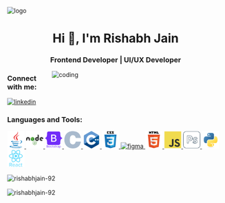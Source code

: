 ![logo](https://sdmntpreastus2.oaiusercontent.com/files/00000000-07f4-61f6-8f9b-a694e78f46bf/raw?se=2025-06-26T18%3A25%3A58Z&sp=r&sv=2024-08-04&sr=b&scid=ac5d1b94-ad81-5a8f-a370-b2a7d99a67c5&skoid=a3412ad4-1a13-47ce-91a5-c07730964f35&sktid=a48cca56-e6da-484e-a814-9c849652bcb3&skt=2025-06-26T02%3A46%3A12Z&ske=2025-06-27T02%3A46%3A12Z&sks=b&skv=2024-08-04&sig=OJc%2Btes0%2B0pkrKwLjglSCtyw2I6KBbMEVIsBtY6Hwok%3D)

<h1 align="center">Hi 👋, I'm Rishabh Jain</h1>
<h3 align="center">Frontend Developer | UI/UX Developer</h3>

<img align="right" alt="coding" width="400" src="https://user-images.githubusercontent.com/55389276/140866485-8fb1c876-9a8f-4d6a-98dc-08c4981eaf70.gif">

<h3 align="left">Connect with me:</h3>
<p align="left">
  <a href="https://www.linkedin.com/in/rishabh-jain-296235291/" target="_blank">
  <img src="https://cdn.jsdelivr.net/gh/devicons/devicon/icons/linkedin/linkedin-original.svg" alt="linkedin" width="40" height="40" />
  </a>
</p>

<h3 align="left">Languages and Tools:</h3>
<p align="left"> <a href="https://www.java.com" target="_blank" rel="noreferrer"> <img src="https://raw.githubusercontent.com/devicons/devicon/master/icons/java/java-original.svg" alt="java" width="40" height="40"/> </a> <a href="https://nodejs.org" target="_blank" rel="noreferrer"> <img src="https://raw.githubusercontent.com/devicons/devicon/master/icons/nodejs/nodejs-original-wordmark.svg" alt="nodejs" width="40" height="40"/> </a> <a href="https://www.photoshop.com/en" target="_blank" rel="noreferrer"> <a href="https://getbootstrap.com" target="_blank" rel="noreferrer"> <img src="https://raw.githubusercontent.com/devicons/devicon/master/icons/bootstrap/bootstrap-plain-wordmark.svg" alt="bootstrap" width="40" height="40"/> </a> <a href="https://www.cprogramming.com/" target="_blank" rel="noreferrer"> <img src="https://raw.githubusercontent.com/devicons/devicon/master/icons/c/c-original.svg" alt="c" width="40" height="40"/> </a> <a href="https://www.w3schools.com/cpp/" target="_blank" rel="noreferrer"> <img src="https://raw.githubusercontent.com/devicons/devicon/master/icons/cplusplus/cplusplus-original.svg" alt="cplusplus" width="40" height="40"/> </a> <a href="https://www.w3schools.com/css/" target="_blank" rel="noreferrer"> <img src="https://raw.githubusercontent.com/devicons/devicon/master/icons/css3/css3-original-wordmark.svg" alt="css3" width="40" height="40"/> </a> <a href="https://www.figma.com/" target="_blank" rel="noreferrer"> <img src="https://www.vectorlogo.zone/logos/figma/figma-icon.svg" alt="figma" width="40" height="40"/> </a> <a href="https://www.w3.org/html/" target="_blank" rel="noreferrer"> <img src="https://raw.githubusercontent.com/devicons/devicon/master/icons/html5/html5-original-wordmark.svg" alt="html5" width="40" height="40"/> </a> <a href="https://developer.mozilla.org/en-US/docs/Web/JavaScript" target="_blank" rel="noreferrer"> <img src="https://raw.githubusercontent.com/devicons/devicon/master/icons/javascript/javascript-original.svg" alt="javascript" width="40" height="40"/> </a> <a href="https://www.photoshop.com/en" target="_blank" rel="noreferrer"> <img src="https://raw.githubusercontent.com/devicons/devicon/master/icons/photoshop/photoshop-line.svg" alt="photoshop" width="40" height="40"/> </a> <a href="https://www.python.org" target="_blank" rel="noreferrer"> <img src="https://raw.githubusercontent.com/devicons/devicon/master/icons/python/python-original.svg" alt="python" width="40" height="40"/> </a> <a href="https://reactjs.org/" target="_blank" rel="noreferrer"> <img src="https://raw.githubusercontent.com/devicons/devicon/master/icons/react/react-original-wordmark.svg" alt="react" width="40" height="40"/> </a>  </p>

<p><img align="center" src="https://github-readme-stats.vercel.app/api/top-langs?username=rishabhjain-92&show_icons=true&locale=en&layout=compact" alt="rishabhjain-92" /></p>

<p><img align="center" src="https://github-readme-streak-stats.herokuapp.com/?user=rishabhjain-92&" alt="rishabhjain-92" /></p>
